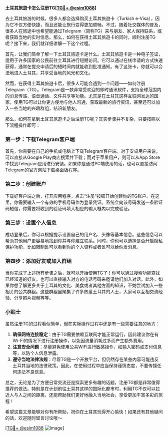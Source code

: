 **土耳其旅遊卡怎么注册TG[[TG💪+ @esim1088](https://t.me/s/esim1088)]**

去土耳其旅游的时候，很多人都会选择购买土耳其旅遊卡（Turkish e-Visa），因为它不仅方便快捷，而且还能让旅行变得更加顺畅。不过，随着社交媒体的普及，很多人在旅途中也希望能通过Telegram（简称TG）来与朋友、家人保持联系，或者获取当地的实时信息。那么，如何在获得土耳其旅遊卡的同时，顺利注册TG呢？接下来，我们就详细讲解一下这个过程。

首先，让我们简单了解一下土耳其旅遊卡是什么。土耳其旅遊卡是一种电子签证，适用于许多国家的公民前往土耳其进行短期访问。它可以通过在线申请的方式快速获得，通常在提交申请后的短时间内就能收到批准通知。有了这张卡，你就可以合法地进入土耳其，并享受当地的风光和文化。

然而，在获得土耳其旅遊卡后，很多人可能会遇到一个问题——如何注册Telegram（TG）。Telegram是一款非常受欢迎的即时通讯软件，支持全球范围内的消息传递、语音通话、文件共享等功能。尤其是在土耳其这样互联网发达的国家，使用TG可以让你更方便地与他人沟通，获取最新的旅行资讯，甚至还可以加入一些当地的兴趣群组，结识新朋友。

那么，如何在拿到土耳其旅遊卡之后注册TG呢？其实步骤并不复杂，只要按照以下流程操作即可：

### 第一步：下载Telegram客户端

首先，你需要在自己的手机或电脑上下载Telegram客户端。对于安卓用户来说，可以直接从Google Play商店搜索并下载；而对于苹果用户，则可以从App Store中找到Telegram应用进行安装。如果你是通过PC端使用的话，也可以直接访问Telegram的官方网站下载桌面版程序。

### 第二步：创建账户

下载好客户端之后，打开应用程序，点击“注册”按钮开始创建你的TG账户。在这里，你需要输入一个有效的手机号码作为登录凭证。系统会向该号码发送一条验证码短信，你需要将收到的验证码填入相应的输入框内以完成验证。

### 第三步：设置个人信息

成功登录后，你可以根据提示设置自己的用户名、头像等基本信息。这些信息可以帮助其他用户更容易地找到你并与你建立联系。同时，你也可以选择是否开启隐私保护功能，比如限制谁可以看到你的个人资料或者谁可以给你发消息。

### 第四步：添加好友或加入群组

当你完成了上述所有步骤之后，就可以开始使用TG了！你可以通过搜索功能查找已经知道的好友，也可以直接输入对方的电话号码来邀请他们加入对话。此外，如果你想了解更多关于土耳其的文化、美食或者其他方面的知识，不妨尝试加入一些相关的公共群组。这些群组里聚集了许多热爱土耳其的人士，大家可以互相交流经验、分享照片视频等等。

### 小贴士

虽然注册TG的过程看似简单，但在实际操作过程中还是有一些需要注意的地方：

1. **确保网络连接稳定**：由于TG需要依赖互联网才能正常运行，因此建议你在有Wi-Fi的情况下进行注册操作，以免因流量消耗过多而产生额外费用。
2. **注意安全问题**：尽量避免使用公共WiFi进行敏感操作，如输入密码或支付信息等，以防个人信息泄露。
3. **遵守当地法律法规**：尽管TG是一个开放平台，但仍然存在某些内容可能违反土耳其当地的法律政策。因此，在使用过程中应当保持谨慎态度，不要传播任何违法不良信息。

总之，无论是为了方便日常交流还是探索更多有趣的话题，注册TG都是非常值得推荐的做法。特别是在计划前往土耳其这样的国际化都市时，利用TG不仅可以拉近人与人之间的距离，还能帮助我们更好地融入当地社会，享受更加丰富多彩的旅程！

希望这篇文章能够对你有所帮助，祝你在土耳其玩得开心愉快！如果还有其他疑问的话，欢迎随时留言讨论哦～

[[TG💪+ @esim1088](https://t.me/s/esim1088) ![Image](https://i.postimg.cc/4NQfJmqS/Snipaste-2025-05-13-00-14-12.png)]